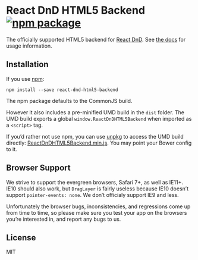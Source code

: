 # React DnD HTML5 Backend [![npm package](https://img.shields.io/npm/v/react-dnd-html5-backend.svg?style=flat-square)](https://www.npmjs.org/package/react-dnd-html5-backend)

The officially supported HTML5 backend for [React DnD](http://react-dnd.github.io/react-dnd/).
See [the docs](http://react-dnd.github.io/react-dnd/docs-html5-backend.html) for usage information.

## Installation

If you use [npm](http://npmjs.com):

```
npm install --save react-dnd-html5-backend
```

The npm package defaults to the CommonJS build.

However it also includes a pre-minified UMD build in the `dist` folder.
The UMD build exports a global `window.ReactDnDHTML5Backend` when imported as a `<script>` tag.

If you’d rather not use npm, you can use [unpkg](http://unpkg.com/) to access the UMD build directly: [ReactDnDHTML5Backend.min.js](https://unpkg.com/react-dnd-html5-backend@latest/dist/ReactDnDHTML5Backend.min.js).
You may point your Bower config to it.

## Browser Support

We strive to support the evergreen browsers, Safari 7+, as well as IE11+. IE10 should also work, but `DragLayer` is fairly useless because IE10 doesn’t support `pointer-events: none`. We don’t officialy support IE9 and less.

Unfortunately the browser bugs, inconsistencies, and regressions come up from time to time, so please make sure you test your app on the browsers you’re interested in, and report any bugs to us.

## License

MIT
